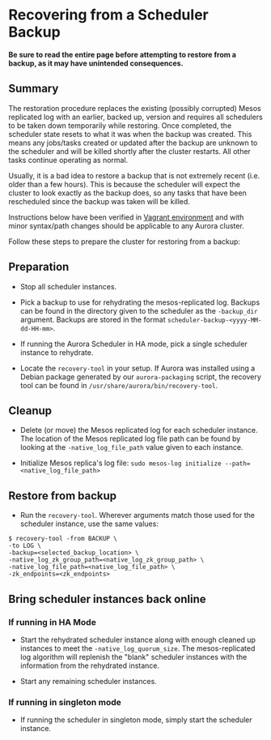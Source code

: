 # Recovering from a Scheduler Backup

**Be sure to read the entire page before attempting to restore from a backup, as it may have
unintended consequences.**

## Summary

The restoration procedure replaces the existing (possibly corrupted) Mesos replicated log with an
earlier, backed up, version and requires all schedulers to be taken down temporarily while
restoring. Once completed, the scheduler state resets to what it was when the backup was created.
This means any jobs/tasks created or updated after the backup are unknown to the scheduler and will
be killed shortly after the cluster restarts. All other tasks continue operating as normal.

Usually, it is a bad idea to restore a backup that is not extremely recent (i.e. older than a few
hours). This is because the scheduler will expect the cluster to look exactly as the backup does,
so any tasks that have been rescheduled since the backup was taken will be killed.

Instructions below have been verified in [Vagrant environment](../getting-started/vagrant.md) and with minor
syntax/path changes should be applicable to any Aurora cluster.

Follow these steps to prepare the cluster for restoring from a backup:

##  Preparation

* Stop all scheduler instances.

* Pick a backup to use for rehydrating the  mesos-replicated log. Backups can be found in the 
directory given to the scheduler as the `-backup_dir` argument. Backups are stored in the format
`scheduler-backup-<yyyy-MM-dd-HH-mm>`.

* If running the Aurora Scheduler in HA mode, pick a single scheduler instance to rehydrate.

* Locate the `recovery-tool` in your setup. If Aurora was installed using a Debian package 
generated by our `aurora-packaging` script, the recovery tool can be found 
in `/usr/share/aurora/bin/recovery-tool`.

## Cleanup

* Delete (or move) the Mesos replicated log for each scheduler instance. The location of the 
Mesos replicated log file path can be found by looking at the `-native_log_file_path` value 
given to each instance.

* Initialize Mesos replica's log file: `sudo mesos-log initialize --path=<native_log_file_path>`

## Restore from backup

* Run the `recovery-tool`. Wherever arguments match those used for the scheduler instance, 
use the same values:
```
$ recovery-tool -from BACKUP \
-to LOG \
-backup=<selected_backup_location> \
-native_log_zk_group_path=<native_log_zk_group_path> \
-native_log_file_path=<native_log_file_path> \
-zk_endpoints=<zk_endpoints>
```

## Bring scheduler instances back online

### If running in HA Mode

* Start the rehydrated scheduler instance along with enough cleaned up instances to 
meet the `-native_log_quorum_size`. The mesos-replicated log algorithm will replenish 
the "blank" scheduler instances with the information from the rehydrated instance. 

* Start any remaining scheduler instances.
 
### If running in singleton mode

* If running the scheduler in  singleton mode, simply start the scheduler instance. 


